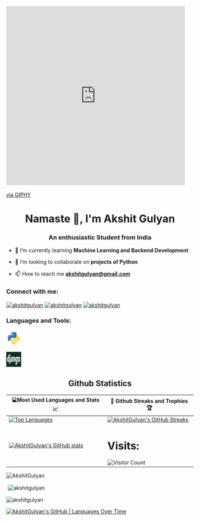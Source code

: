 <iframe src="https://giphy.com/embed/BUbMgQBShZOcMPohgn" width="480" height="480" frameBorder="0" class="giphy-embed" allowFullScreen></iframe><p><a href="https://giphy.com/gifs/trippy-abstract-pi-slices-BUbMgQBShZOcMPohgn">via GIPHY</a></p>
<h1 align="center">Namaste 🙏, I'm Akshit Gulyan</h1>
<h3 align="center">An enthusiastic Student from India</h3>

- 🌱 I’m currently learning **Machine Learning and Backend Development**

- 👯 I’m looking to collaborate on **projects of Python**

- 📫 How to reach me **akshitgulyan@gmail.com**

<h3 align="left">Connect with me:</h3>
<p align="left">
<a href="https://instagram.com/akshitgulyan" target="blank"><img align="center" src="https://raw.githubusercontent.com/rahuldkjain/github-profile-readme-generator/master/src/images/icons/Social/instagram.svg" alt="akshitgulyan" height="30" width="40" /></a>
<a href="https://www.hackerrank.com/akshitgulyan" target="blank"><img align="center" src="https://raw.githubusercontent.com/rahuldkjain/github-profile-readme-generator/master/src/images/icons/Social/hackerrank.svg" alt="akshitgulyan" height="30" width="40" /></a>
<a href="https://www.linkedin.com/in/akshitgulyan/" target="blank"><img align="center" src="https://raw.githubusercontent.com/rahuldkjain/github-profile-readme-generator/master/src/images/icons/Social/linked-in-alt.svg" alt="akshitgulyan" height="30" width="40" /></a>
</p>

<h3 align="left">Languages and Tools:</h3>
<p align="left"> <a href="https://www.python.org" target="_blank" rel="noreferrer"> <img src="https://raw.githubusercontent.com/devicons/devicon/master/icons/python/python-original.svg" alt="python" width="40" height="40"/> </a> </p> <p align="left"> <a href="https://www.python.org" target="_blank" rel="noreferrer"> <img src='https://github.com/AkshitGulyan/AkshitGulyan/blob/main/django-logo-negative.png' alt="python" width="40" height="40"/> </a> </p>

<h2 align="center">Github Statistics </h2>

|💻Most Used Languages and Stats 📈|🎯 Github Streaks and Trophies 🏆|
|-----------------------------------|----------------------------------|
|[![Top Languages](https://github-readme-stats.vercel.app/api/top-langs/?username=AkshitGulyan&show_icons=true&theme=midnight-purple&layout=compact&hide_title=true)](https://github.com/AkshitGulyan)|[![AkshitGulyan's GitHub Streaks](https://github-readme-streak-stats.herokuapp.com/?user=AkshitGulyan&theme=midnight-purple&hide_border=true)](https://github.com/AkshitGulyan)
|[![AkshitGulyan's GitHub stats](https://github-readme-stats.vercel.app/api?username=AkshitGulyan&show_icons=true&theme=ayu-mirage&hide_title=true)](https://github.com/AkshitGulyan)|<h1 >Visits: </h1> ![Visitor Count](https://profile-counter.glitch.me/AkshitGulyan/count.svg)

<p align="left"> <img src="https://komarev.com/ghpvc/?username=AkshitGulyan&label=Profile%20views&color=0e75b6&style=flat" alt="AkshitGulyan" /> </p>

<p>&nbsp;<img align="center" src="https://github-readme-stats.vercel.app/api?username=akshitgulyan&show_icons=true&locale=en" alt="akshitgulyan" /></p>

<p><img align="center" src="https://github-readme-streak-stats.herokuapp.com/?user=akshitgulyan&" alt="akshitgulyan" /></p>


[![AkshitGulyan's GitHub | Languages Over Time](https://stats.quine.sh/AkshitGulyan/languages-over-time?theme=light)](https://quine.sh)
